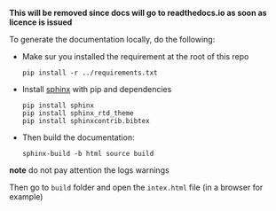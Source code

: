 **This will be removed since docs will go to readthedocs.io as soon as licence is issued**


To generate the documentation locally, do the following:

- Make sur you installed the requirement at the root of this repo
    ```
    pip install -r ../requirements.txt
    ```

- Install [sphinx](https://www.sphinx-doc.org/en/master/usage/quickstart.html) with pip and dependencies

    ```
    pip install sphinx
    pip install sphinx_rtd_theme
    pip install sphinxcontrib.bibtex
    ```

- Then build the documentation:

    ```
    sphinx-build -b html source build
    ```

**note** do not pay attention the logs warnings

Then go to `build` folder and open the `intex.html` file (in a browser for example)
